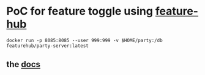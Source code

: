 # PoC for feature toggle using [feature-hub](https://www.featurehub.io/)

`docker run -p 8085:8085 --user 999:999 -v $HOME/party:/db featurehub/party-server:latest`



## the [docs](docs/index.md)
